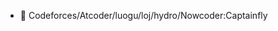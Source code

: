 - 👋 Codeforces/Atcoder/luogu/loj/hydro/Nowcoder:Captainfly

<!---
Captainfly19/Captainfly19 is a ✨ special ✨ repository because its `README.md` (this file) appears on your GitHub profile.
You can click the Preview link to take a look at your changes.
--->
